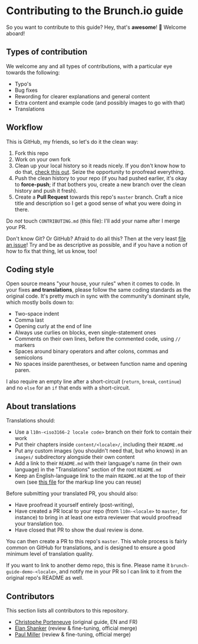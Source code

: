 # Contributing to the Brunch.io guide

So you want to contribute to this guide?  Hey, that's **awesome**! :tada:  Welcome aboard!

## Types of contribution

We welcome any and all types of contributions, with a particular eye towards the following:

  * Typo's
  * Bug fixes
  * Rewording for clearer explanations and general content
  * Extra content and example code (and possibly images to go with that)
  * Translations

## Workflow

This is GitHub, my friends, so let's do it the clean way:

  1. Fork this repo
  2. Work on your own fork
  3. Clean up your local history so it reads nicely.  If you don't know how to do that, [check this out](https://medium.com/@porteneuve/getting-solid-at-git-rebase-vs-merge-4fa1a48c53aa#541c).  Seize the opportunity to proofread everything.
  4. Push the clean history to your repo (if you had pushed earlier, it's okay to **force-push**; if that bothers you, create a new branch over the clean history and push it fresh).
  5. Create a **Pull Request** towards this repo's `master` branch.  Craft a nice title and description so I get a good sense of what you were doing in there.

Do *not* touch `CONTRIBUTING.md` (this file): I'll add your name after I merge your PR.

Don't know Git?  Or GitHub?  Afraid to do all this?  Then at the very least [file an issue](http://github.com/deliciousinsights/brunch-guide/issues)!  Try and be as descriptive as possible, and if you have a notion of how to fix that thing, let us know, too!

## Coding style

Open source means "your house, your rules" when it comes to code.  In your fixes **and translations**, please follow the same coding standards as the original code.  It's pretty much in sync with the community's dominant style, which mostly boils down to:

  * Two-space indent
  * Comma last
  * Opening curly at the end of line
  * Always use curlies on blocks, even single-statement ones
  * Comments on their own lines, before the commented code, using `//` markers
  * Spaces around binary operators and after colons, commas and semicolons
  * No spaces inside parentheses, or between function name and opening paren.

I also require an empty line after a short-circuit (`return`, `break`, `continue`) and no `else` for an `if` that ends with a short-circuit.

## About translations

Translations should:

  * Use a `l10n-<iso3166-2 locale code>` branch on their fork to contain their work
  * Put their chapters inside `content/<locale>/`, including their `README.md`
  * Put any custom images (you shouldn't need that, but who knows) in an `images/` subdirectory alongside their own content
  * Add a link to their `README.md` with their language's name (in their own language) in the "Translations" section of the root `README.md`
  * Keep an English-language link to the main `README.md` at the top of their own (see [this file](content/fr/README.md) for the markup line you can reuse)

Before submitting your translated PR, you should also:

  * Have proofread it yourself entirely (post-writing),
  * Have created a PR local to your repo (from `l10n-<locale>` to `master`, for instance) to bring in at least one extra reviewer that would proofread your translation too.
  * Have closed that PR to show the dual review is done.

You can then create a PR to this repo's `master`.  This whole process is fairly common on GitHub for translations, and is designed to ensure a good minimum level of translation quality.

If you want to link to another demo repo, this is fine.  Please name it `brunch-guide-demo-<locale>`, and notify me in your PR so I can link to it from the original repo's README as well.

## Contributors

This section lists all contributors to this repository.

* [Christophe Porteneuve](https://github.com/tdd) (original guide, EN and FR)
* [Elan Shanker](https://github.com/ês128) (review & fine-tuning, official merge)
* [Paul Miller](https://github.com/paulmillr) (review & fine-tuning, official merge)
